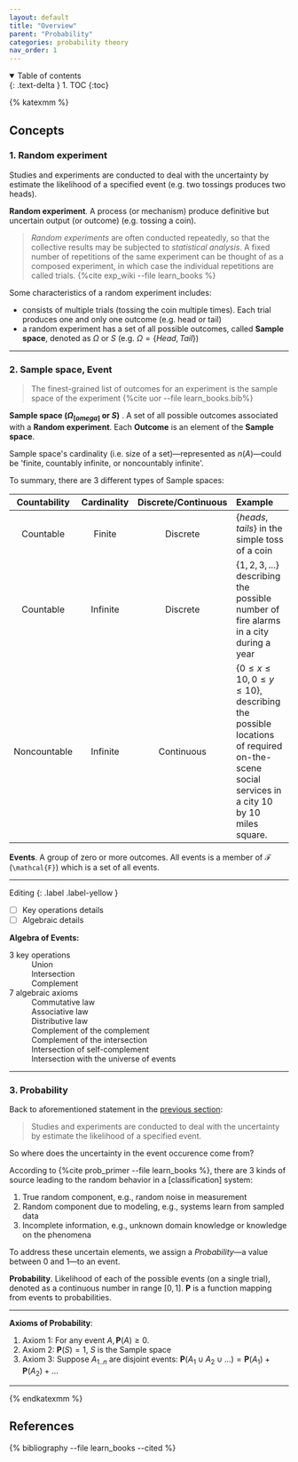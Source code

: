 ```yaml
---
layout: default
title: "Overview"
parent: "Probability"
categories: probability theory
nav_order: 1
---
```

<details open markdown="block">
  <summary>
    Table of contents
  </summary>
  {: .text-delta }
1. TOC
{:toc}
</details>

{% katexmm %}

## Concepts

### 1. Random experiment

Studies and experiments are conducted to deal with the uncertainty by estimate the likelihood of a specified event (e.g. two tossings produces two heads).

**Random experiment**. A process (or mechanism) produce definitive but uncertain output (or outcome) (e.g. tossing a coin).

> *Random experiments* are often conducted repeatedly, so that the collective results
> may be subjected to *statistical analysis*.
> A fixed number of repetitions of the same experiment can be thought of as a composed
> experiment, in which case the individual repetitions are called trials. {%cite exp_wiki --file learn_books %}

Some characteristics of a random experiment includes:

- consists of multiple trials (tossing the coin multiple times). Each trial produces one and only one outcome (e.g. head or tail)
- a random experiment has a set of all possible outcomes, called **Sample space**, denoted as $\Omega$ or $S$ (e.g. $\Omega = \{Head, Tail\}$)

***

### 2. Sample space, Event

> The finest-grained list of outcomes for an experiment is the sample space of the experiment {%cite uor --file learn_books.bib%}

**Sample space $(\Omega _{[omega]}$ or $S )$** . A set of all possible outcomes associated with a **Random experiment**. Each **Outcome** is an element of the **Sample space**.

Sample space's cardinality (i.e. size of a set)—represented as $n(A)$—could be 'finite, countably infinite, or noncountably infinite'.

To summary, there are 3 different types of Sample spaces:

| Countability | Cardinality | Discrete/Continuous | Example |
|:------------:|:-----------:|:------------:|:--------|
| Countable    | Finite      | Discrete     |$\{heads, tails\}$ in the simple toss of a coin|
| Countable    | Infinite    | Discrete     |$\{1, 2, 3, ...\}$ describing the possible number of fire alarms in a city during a year|
| Noncountable | Infinite    | Continuous   |$\{0 \leq x \leq 10, 0 \leq y \leq 10\}$, describing the possible locations of required on-the-scene social services in a city 10 by 10 miles square. |

**Events**. A group of zero or more outcomes. All events is a member of $\mathcal{F}$ (`\mathcal{F}`) which is a set of all events.

***

Editing
{: .label .label-yellow }

- [ ] Key operations details
- [ ] Algebraic details

**Algebra of Events:**

<dl>
  <dt>3 key operations</dt>
  <dd>Union</dd>
  <dd>Intersection</dd>
  <dd>Complement</dd>
  <dt>7 algebraic axioms</dt>
  <dd>Commutative law</dd>
  <dd>Associative law</dd>
  <dd>Distributive law</dd>
  <dd>Complement of the complement</dd>
  <dd>Complement of the intersection</dd>
  <dd>Intersection of self-complement</dd>
  <dd>Intersection with the universe of events</dd>
</dl>

***

### 3. Probability

Back to aforementioned statement in the [previous section](#1-random-experiment):

> Studies and experiments are conducted to deal with the uncertainty by estimate the likelihood of a specified event.

So where does the uncertainty in the event occurence come from?

According to {%cite prob_primer --file learn_books %}, there are 3 kinds of source leading to the random behavior in a [classification] system:

1. True random component, e.g., random noise in measurement
2. Random component due to modeling, e.g., systems learn from sampled data
3. Incomplete information, e.g., unknown domain knowledge or knowledge on the phenomena

To address these uncertain elements, we assign a *Probability*—a value between 0 and 1—to an event.

**Probability**. Likelihood of each of the possible events (on a single trial), denoted as a continuous number in range $[0, 1]$. $\mathbf{P}$ is a function mapping from events to probabilities.

***
**Axioms of Probability**:

1. Axiom 1: For any event $A, \mathbf{P}(A)\geq 0$.
2. Axiom 2: $\mathbf{P}(S) = 1$, $S$ is the Sample space
3. Axiom 3: Suppose $A_{1..n}$ are disjoint events: $\mathbf{P}(A_1 \cup A_2 \cup ...) = \mathbf{P}(A_1) + \mathbf{P}(A_2) + ...$

***

{% endkatexmm %}


## References

{% bibliography --file learn_books --cited %}
